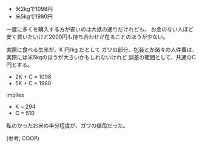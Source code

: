 - 米2kgで1098円
- 米5kgで1980円

一度に多くを購入する方が安いのは大抵の通りだけれども、
お金のない人ほど安く買いたいけど2000円も持ち合わせが在ることのほうが少ない。

実際に食べる生米が、K 円/kg だとして
ガワの部分、包装とか諸々の人件費は、実際には米5kgのほうが大きいかもしれないけれど
誤差の範囲として、共通のC円とする。

- 2K + C = 1098
- 5K + C = 1980

implies

- K = 294
- C = 510

私のかったお米の半分程度が、ガワの値段だった。

(参考; COOP)
